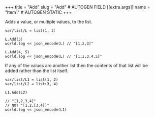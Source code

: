 +++
title = "Add"
slug = "Add" # AUTOGEN FIELD
[[extra.args]]
name = "Item1" # AUTOGEN STATIC
+++

Adds a value, or multiple values, to the list.

```dm
var/list/L = list(1, 2)

L.Add(3)
world.log << json_encode(L) // "[1,2,3]"

L.Add(4, 5)
world.log << json_encode(L) // "[1,2,3,4,5]"
```

If any of the values are another list then the contents of that list will be added rather than the list itself.

```dm
var/list/L1 = list(1, 2)
var/list/L2 = list(3, 4)

L1.Add(L2)

// "[1,2,3,4]"
// NOT "[1,2,[3,4]]"
world.log << json_encode(L1)
```